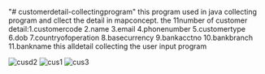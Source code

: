 "# customerdetail-collectingprogram" 
 this program used in java collecting program and cllect the detail in mapconcept.                                                                                         the 11number of customer detail:1.customercode 2.name 3.email 4.phonenumber 5.customertype 6.dob 7.countryofoperation 8.basecurrency 9.bankacctno 10.bankbranch 11.bankname this alldetail collecting the user input program
 
![cusd2](https://user-images.githubusercontent.com/116806049/203302344-6d6526a5-937c-4954-876d-813094a7db36.PNG)
![cus1](https://user-images.githubusercontent.com/116806049/203302427-a1081fe1-2778-41a1-9005-941822cb826f.PNG)
![cus3](https://user-images.githubusercontent.com/116806049/203302455-5463ee47-23b5-42c5-91df-4ba70b155f0e.PNG)
